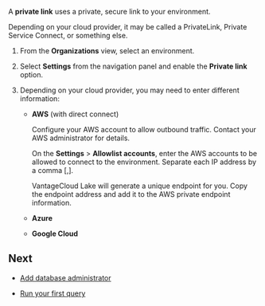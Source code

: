 A **private link** uses a private, secure link to your environment.

Depending on your cloud provider, it may be called a PrivateLink, Private Service Connect, or something else.

1.  From the **Organizations** view, select an environment.


1.  Select **Settings** from the navigation panel and enable the **Private link** option.


1.  Depending on your cloud provider, you may need to enter different information:

    -   **AWS** (with direct connect)

        Configure your AWS account to allow outbound traffic. Contact your AWS administrator for details.

        On the **Settings** > **Allowlist accounts**, enter the AWS accounts to be allowed to connect to the environment. Separate each IP address by a comma [,].

        VantageCloud Lake will generate a unique endpoint for you. Copy the endpoint address and add it to the AWS private endpoint information.


    -   **Azure**


    -   **Google Cloud**


## Next


-   [Add database administrator](yyz1710373675172.md)


-   [Run your first query](lam1707187864117.md)


